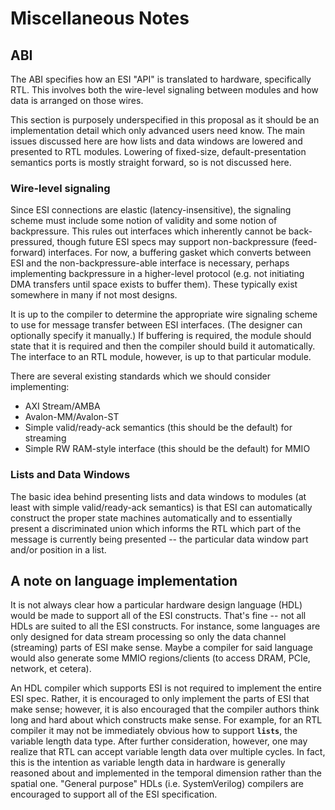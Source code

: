 # Miscellaneous Notes

## ABI

The ABI specifies how an ESI "API" is translated to hardware,
specifically RTL. This involves both the wire-level signaling between
modules and how data is arranged on those wires.

This section is purposely underspecified in this proposal as it should be an
implementation detail which only advanced users need know. The main issues
discussed here are how lists and data windows are lowered and presented to
RTL modules. Lowering of fixed-size, default-presentation semantics ports is
mostly straight forward, so is not discussed here.

### Wire-level signaling

Since ESI connections are elastic (latency-insensitive), the signaling
scheme must include some notion of validity and some notion of
backpressure. This rules out interfaces which inherently cannot be
back-pressured, though future ESI specs may support non-backpressure
(feed-forward) interfaces. For now, a buffering gasket which
converts between ESI and the non-backpressure-able interface is
necessary, perhaps implementing backpressure in a higher-level protocol
(e.g. not initiating DMA transfers until space exists to buffer them).
These typically exist somewhere in many if not most designs.

It is up to the compiler to determine the appropriate wire signaling
scheme to use for message transfer between ESI interfaces. (The designer
can optionally specify it manually.) If buffering is required, the
module should state that it is required and then the compiler should
build it automatically. The interface to an RTL module, however, is up
to that particular module.

There are several existing standards which we should consider
implementing:

- AXI Stream/AMBA
- Avalon-MM/Avalon-ST
- Simple valid/ready-ack semantics (this should be the default) for
  streaming
- Simple RW RAM-style interface (this should be the default) for MMIO

### Lists and Data Windows

The basic idea behind presenting lists and data windows to modules (at
least with simple valid/ready-ack semantics) is that ESI can
automatically construct the proper state machines automatically and to
essentially present a discriminated union which informs the RTL which
part of the message is currently being presented -- the particular data
window part and/or position in a list.

## A note on language implementation

It is not always clear how a particular hardware design language (HDL)
would be made to support all of the ESI constructs. That's fine -- not
all HDLs are suited to all the ESI constructs. For instance, some
languages are only designed for data stream processing so only the data
channel (streaming) parts of ESI make sense. Maybe a compiler for said
language would also generate some MMIO regions/clients (to access DRAM, PCIe,
network, et cetera).

An HDL compiler which supports ESI is not required to implement the
entire ESI spec. Rather, it is encouraged to only implement the parts of
ESI that make sense; however, it is also encouraged that the compiler
authors think long and hard about which constructs make sense. For
example, for an RTL compiler it may not be immediately obvious how to
support **`lists`**, the variable length data type. After further
consideration, however, one may realize that RTL can accept variable
length data over multiple cycles. In fact, this is the intention as
variable length data in hardware is generally reasoned about and
implemented in the temporal dimension rather than the spatial one.
"General purpose" HDLs (i.e. SystemVerilog) compilers are encouraged to
support all of the ESI specification.
